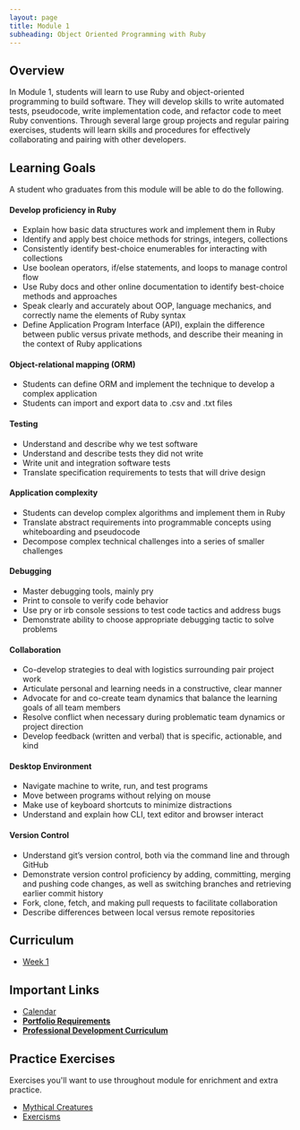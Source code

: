 ```yaml
---
layout: page
title: Module 1
subheading: Object Oriented Programming with Ruby
---
```


## Overview
In Module 1, students will learn to use Ruby and object-oriented programming to build software. They will develop skills to write automated tests, pseudocode, write implementation code, and refactor code to meet Ruby conventions. Through several large group projects and regular pairing exercises, students will learn skills and procedures for effectively collaborating and pairing with other developers.


## Learning Goals
A student who graduates from this module will be able to do the following.

#### Develop proficiency in Ruby
*   Explain how basic data structures work and implement them in Ruby
*   Identify and apply best choice methods for strings, integers, collections
*   Consistently identify best-choice enumerables for interacting with collections
*   Use boolean operators, if/else statements, and loops to manage control flow
*   Use Ruby docs and other online documentation to identify best-choice methods and approaches
*   Speak clearly and accurately about OOP, language mechanics, and correctly name the elements of Ruby syntax
*   Define Application Program Interface (API), explain the difference between public versus private methods, and describe their meaning in the context of Ruby applications

#### Object-relational mapping (ORM)
*   Students can define ORM and implement the technique to develop a complex application
*   Students can import and export data to .csv and .txt files

#### Testing
*   Understand and describe why we test software
*   Understand and describe tests they did not write
*   Write unit and integration software tests
*   Translate specification requirements to tests that will drive design

#### Application complexity
*   Students can develop complex algorithms and implement them in Ruby
*   Translate abstract requirements into programmable concepts using whiteboarding and pseudocode
*   Decompose complex technical challenges into a series of smaller challenges

#### Debugging
*   Master debugging tools, mainly pry
*   Print to console to verify code behavior
*   Use pry or irb console sessions to test code tactics and address bugs
*   Demonstrate ability to choose appropriate debugging tactic to solve problems

#### Collaboration
*   Co-develop strategies to deal with logistics surrounding pair project work
*   Articulate personal and learning needs in a constructive, clear manner
*   Advocate for and co-create team dynamics that balance the learning goals of all team members
*   Resolve conflict when necessary during problematic team dynamics or project direction
*   Develop feedback (written and verbal) that is specific, actionable, and kind

#### Desktop Environment
*   Navigate machine to write, run, and test programs
*   Move between programs without relying on mouse
*   Make use of keyboard shortcuts to minimize distractions
*   Understand and explain how CLI, text editor and browser interact

#### Version Control
*   Understand git’s version control, both via the command line and through GitHub
*   Demonstrate version control proficiency by adding, committing, merging and pushing code changes, as well as switching branches and retrieving earlier commit history
*   Fork, clone, fetch, and making pull requests to facilitate collaboration
*   Describe differences between local versus remote repositories

## Curriculum
<ul class="outlines">
  <a href="week_1">
    <li class="outline">
      Week 1
    </li>
  </a>
  <!-- <a href="week_2">
    <li class="outline">
      Week 2
    </li>
  </a>
  <a href="week_3">
    <li class="outline">
      Week 3
    </li>
  </a>
  <a href="week_4">
    <li class="outline">
      Week 4
    </li>
  </a>
  <a href="week_5">
    <li class="outline">
      Week 5
    </li>
  </a>
  <a href="week_6">
    <li class="outline">
      Week 6
    </li>
  </a> -->
</ul>

## Important Links

*   [Calendar](http://bit.ly/2k6ksyH)
*   [__Portfolio Requirements__](https://github.com/turingschool/portfolios)
*   [__Professional Development Curriculum__](/professional_development)

## Practice Exercises

Exercises you'll want to use throughout module for enrichment and extra practice.

*   [Mythical Creatures](https://github.com/turingschool/ruby-exercises/blob/master/mythical-creatures/)
*   [Exercisms](http://exercism.io/)
